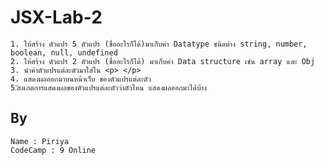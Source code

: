 # JSX-Lab-2
	1. ให้สร้าง ตัวแปร 5 ตัวแปร (ชื่ออะไรก็ได้)มาเก็บค่า Datatype ชนิดต่าง string, number, boolean, null, undefined 
	2. ให้สร้าง ตัวแปร 2 ตัวแปร (ชื่ออะไรก็ได้) มาเก็บค่า Data structure เช่น array และ Obj
	3. นำค่าตัวแปรแต่ละตัวมาใส่ใน <p> </p>
	4. แสดงผลออกมาบนหน้าเว็บ ของตัวแปรแต่ละตัว
	5.ัสงเกตการแสดงผลของตัวแปรแต่ละตัวว่าตัวไหน แสดงผลออกมาได้บ้าง
## By
	Name : Piriya 
	CodeCamp : 9 Online